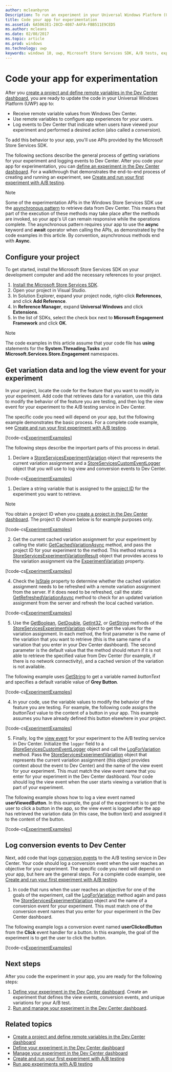 ```yaml
---
author: mcleanbyron
Description: To run an experiment in your Universal Windows Platform (UWP) app with A/B testing, you must code the experiment in your app.
title: Code your app for experimentation
ms.assetid: 6A5063E1-28CD-4087-A4FA-FBB511E9CED5
ms.author: mcleans
ms.date: 02/08/2017
ms.topic: article
ms.prod: windows
ms.technology: uwp
keywords: windows 10, uwp, Microsoft Store Services SDK, A/B tests, experiments
---
```


# Code your app for experimentation

After you [create a project and define remote variables in the Dev Center dashboard](create-a-project-and-define-remote-variables-in-the-dev-center-dashboard.md), you are ready to update the code in your Universal Windows Platform (UWP) app to:
* Receive remote variable values from Windows Dev Center.
* Use remote variables to configure app experiences for your users.
* Log events to Dev Center that indicate when users have viewed your experiment and performed a desired action (also called a *conversion*).

To add this behavior to your app, you'll use APIs provided by the Microsoft Store Services SDK.

The following sections describe the general process of getting variations for your experiment and logging events to Dev Center. After you code your app for experimentation, you can [define an experiment in the Dev Center dashboard](define-your-experiment-in-the-dev-center-dashboard.md). For a walkthrough that demonstrates the end-to-end process of creating and running an experiment, see [Create and run your first experiment with A/B testing](create-and-run-your-first-experiment-with-a-b-testing.md).

> [!NOTE]
> Some of the experimentation APIs in the Windows Store Services SDK use the [asynchronous pattern](../threading-async/asynchronous-programming-universal-windows-platform-apps.md) to retrieve data from Dev Center. This means that part of the execution of these methods may take place after the methods are invoked, so your app's UI can remain responsive while the operations complete. The asynchronous pattern requires your app to use the **async** keyword and **await** operator when calling the APIs, as demonstrated by the code examples in this article. By convention, asynchronous methods end with **Async**.

## Configure your project

To get started, install the Microsoft Store Services SDK on your development computer and add the necessary references to your project.

1. [Install the Microsoft Store Services SDK](microsoft-store-services-sdk.md#install-the-sdk).
2. Open your project in Visual Studio.
3. In Solution Explorer, expand your project node, right-click **References**, and click **Add Reference**.
3. In **Reference Manager**, expand **Universal Windows** and click **Extensions**.
4. In the list of SDKs, select the check box next to **Microsoft Engagement Framework** and click **OK**.

> [!NOTE]
> The code examples in this article assume that your code file has **using** statements for the **System.Threading.Tasks** and **Microsoft.Services.Store.Engagement** namespaces.

## Get variation data and log the view event for your experiment

In your project, locate the code for the feature that you want to modify in your experiment. Add code that retrieves data for a variation, use this data to modify the behavior of the feature you are testing, and then log the view event for your experiment to the A/B testing service in Dev Center.

The specific code you need will depend on your app, but the following example demonstrates the basic process. For a complete code example, see [Create and run your first experiment with A/B testing](create-and-run-your-first-experiment-with-a-b-testing.md).

[!code-cs[ExperimentExamples](./code/StoreSDKSamples/cs/ExperimentExamples.cs#ExperimentCodeSample)]

The following steps describe the important parts of this process in detail.

1. Declare a [StoreServicesExperimentVariation](https://msdn.microsoft.com/library/windows/apps/microsoft.services.store.engagement.storeservicesexperimentvariation.aspx) object that represents the current variation assignment and a [StoreServicesCustomEventLogger](https://msdn.microsoft.com/library/windows/apps/microsoft.services.store.engagement.storeservicescustomeventlogger.aspx) object that you will use to log view and conversion events to Dev Center.

  [!code-cs[ExperimentExamples](./code/StoreSDKSamples/cs/ExperimentExamples.cs#Snippet1)]

1. Declare a string variable that is assigned to the [project ID](run-app-experiments-with-a-b-testing.md#terms) for the experiment you want to retrieve.
  > [!NOTE]
  > You obtain a project ID when you [create a project in the Dev Center dashboard](create-a-project-and-define-remote-variables-in-the-dev-center-dashboard.md). The project ID shown below is for example purposes only.

  [!code-cs[ExperimentExamples](./code/StoreSDKSamples/cs/ExperimentExamples.cs#Snippet2)]

2. Get the current cached variation assignment for your experiment by calling the static [GetCachedVariationAsync](https://msdn.microsoft.com/library/windows/apps/microsoft.services.store.engagement.storeservicesexperimentvariation.getcachedvariationasync.aspx) method, and pass the project ID for your experiment to the method. This method returns a [StoreServicesExperimentVariationResult](https://msdn.microsoft.com/library/windows/apps/microsoft.services.store.engagement.storeservicesexperimentvariationresult.aspx) object that provides access to the variation assignment via the [ExperimentVariation](https://msdn.microsoft.com/library/windows/apps/microsoft.services.store.engagement.storeservicesexperimentvariationresult.experimentvariation.aspx) property.

  [!code-cs[ExperimentExamples](./code/StoreSDKSamples/cs/ExperimentExamples.cs#Snippet3)]

4. Check the [IsStale](https://msdn.microsoft.com/library/windows/apps/microsoft.services.store.engagement.storeservicesexperimentvariation.isstale.aspx) property to determine whether the cached variation assignment needs to be refreshed with a remote variation assignment from the server. If it does need to be refreshed, call the static [GetRefreshedVariationAsync](https://msdn.microsoft.com/library/windows/apps/microsoft.services.store.engagement.storeservicesexperimentvariation.getrefreshedvariationasync.aspx) method to check for an updated variation assignment from the server and refresh the local cached variation.

  [!code-cs[ExperimentExamples](./code/StoreSDKSamples/cs/ExperimentExamples.cs#Snippet4)]

5. Use the [GetBoolean](https://msdn.microsoft.com/library/windows/apps/microsoft.services.store.engagement.storeservicesexperimentvariation.getboolean.aspx), [GetDouble](https://msdn.microsoft.com/library/windows/apps/microsoft.services.store.engagement.storeservicesexperimentvariation.getdouble.aspx), [GetInt32](https://msdn.microsoft.com/library/windows/apps/microsoft.services.store.engagement.storeservicesexperimentvariation.getint32.aspx), or [GetString](https://msdn.microsoft.com/library/windows/apps/microsoft.services.store.engagement.storeservicesexperimentvariation.getstring.aspx) methods of the [StoreServicesExperimentVariation](https://msdn.microsoft.com/library/windows/apps/microsoft.services.store.engagement.storeservicesexperimentvariation.aspx) object to get the values for the variation assignment. In each method, the first parameter is the name of the variation that you want to retrieve (this is the same name of a variation that you enter in your Dev Center dashboard). The second parameter is the default value that the method should return if it is not able to retrieve the specified value from Dev Center (for example, if there is no network connectivity), and a cached version of the variation is not available.

  The following example uses [GetString](https://msdn.microsoft.com/library/windows/apps/microsoft.services.store.engagement.storeservicesexperimentvariation.getstring.aspx) to get a variable named *buttonText* and specifies a default variable value of **Grey Button**.

  [!code-cs[ExperimentExamples](./code/StoreSDKSamples/cs/ExperimentExamples.cs#Snippet5)]

4. In your code, use the variable values to modify the behavior of the feature you are testing. For example, the following code assigns the *buttonText* value to the content of a button in your app. This example assumes you have already defined this button elsewhere in your project.

  [!code-cs[ExperimentExamples](./code/StoreSDKSamples/cs/ExperimentExamples.cs#Snippet6)]

5. Finally, log the [view event](run-app-experiments-with-a-b-testing.md#terms) for your experiment to the A/B testing service in Dev Center. Initialize the ```logger``` field to a [StoreServicesCustomEventLogger](https://msdn.microsoft.com/library/windows/apps/microsoft.services.store.engagement.storeservicescustomeventlogger.aspx) object and call the [LogForVariation](https://msdn.microsoft.com/library/windows/apps/microsoft.services.store.engagement.storeservicescustomeventlogger.logforvariation.aspx) method. Pass the [StoreServicesExperimentVariation](https://msdn.microsoft.com/library/windows/apps/microsoft.services.store.engagement.storeservicesexperimentvariation.aspx) object that represents the current variation assignment (this object provides context about the event to Dev Center) and the name of the view event for your experiment. This must match the view event name that you enter for your experiment in the Dev Center dashboard. Your code should log the view event when the user starts viewing a variation that is part of your experiment.

  The following example shows how to log a view event named **userViewedButton**. In this example, the goal of the experiment is to get the user to click a button in the app, so the view event is logged after the app has retrieved the variation data (in this case, the button text) and assigned it to the content of the button.

  [!code-cs[ExperimentExamples](./code/StoreSDKSamples/cs/ExperimentExamples.cs#Snippet7)]

## Log conversion events to Dev Center

Next, add code that logs [conversion events](run-app-experiments-with-a-b-testing.md#terms) to the A/B testing service in Dev Center. Your code should log a conversion event when the user reaches an objective for your experiment. The specific code you need will depend on your app, but here are the general steps. For a complete code example, see [Create and run your first experiment with A/B testing](create-and-run-your-first-experiment-with-a-b-testing.md).

1. In code that runs when the user reaches an objective for one of the goals of the experiment, call the [LogForVariation](https://msdn.microsoft.com/library/windows/apps/microsoft.services.store.engagement.storeservicescustomeventlogger.logforvariation.aspx) method again and pass the [StoreServicesExperimentVariation](https://msdn.microsoft.com/library/windows/apps/microsoft.services.store.engagement.storeservicesexperimentvariation.aspx) object and the name of a conversion event for your experiment. This must match one of the conversion event names that you enter for your experiment in the Dev Center dashboard.

  The following example logs a conversion event named **userClickedButton** from the **Click** event handler for a button. In this example, the goal of the experiment is to get the user to click the button.

  [!code-cs[ExperimentExamples](./code/StoreSDKSamples/cs/ExperimentExamples.cs#Snippet8)]

## Next steps

After you code the experiment in your app, you are ready for the following steps:
1. [Define your experiment in the Dev Center dashboard](define-your-experiment-in-the-dev-center-dashboard.md). Create an experiment that defines the view events, conversion events, and unique variations for your A/B test.
2. [Run and manage your experiment in the Dev Center dashboard](manage-your-experiment.md).


## Related topics

* [Create a project and define remote variables in the Dev Center dashboard](create-a-project-and-define-remote-variables-in-the-dev-center-dashboard.md)
* [Define your experiment in the Dev Center dashboard](define-your-experiment-in-the-dev-center-dashboard.md)
* [Manage your experiment in the Dev Center dashboard](manage-your-experiment.md)
* [Create and run your first experiment with A/B testing](create-and-run-your-first-experiment-with-a-b-testing.md)
* [Run app experiments with A/B testing](run-app-experiments-with-a-b-testing.md)
